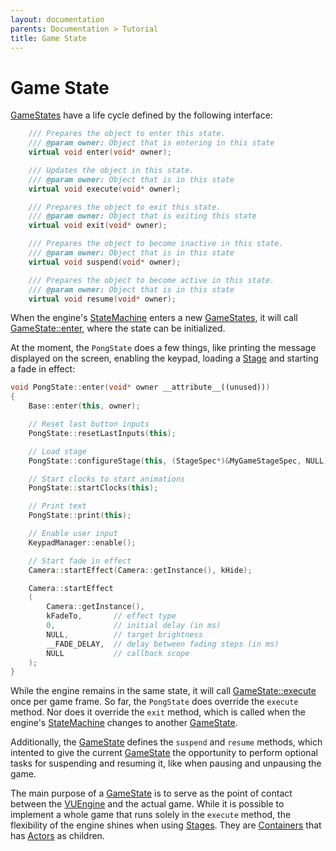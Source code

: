 ```yaml
---
layout: documentation
parents: Documentation > Tutorial
title: Game State
---
```


# Game State

[GameStates](/documentation/api/class-game-state/) have a life cycle defined by the following interface:

```cpp
    /// Prepares the object to enter this state.
    /// @param owner: Object that is entering in this state
    virtual void enter(void* owner);

    /// Updates the object in this state.
    /// @param owner: Object that is in this state
    virtual void execute(void* owner);

    /// Prepares the object to exit this state.
    /// @param owner: Object that is exiting this state
    virtual void exit(void* owner);

    /// Prepares the object to become inactive in this state.
    /// @param owner: Object that is in this state
    virtual void suspend(void* owner);

    /// Prepares the object to become active in this state.
    /// @param owner: Object that is in this state
    virtual void resume(void* owner);
```

When the engine's [StateMachine](/documentation/api/class-state-machine/) enters a new [GameStates](/documentation/api/class-game-state/), it will call [GameState::enter](/documentation/api/class-game-state/), where the state can be initialized.

At the moment, the `PongState` does a few things, like printing the message displayed on the screen, enabling the keypad, loading a [Stage](/documentation/api/class-stage/) and starting a fade in effect:


```cpp
void PongState::enter(void* owner __attribute__((unused)))
{
    Base::enter(this, owner);

    // Reset last button inputs
    PongState::resetLastInputs(this);

    // Load stage
    PongState::configureStage(this, (StageSpec*)&MyGameStageSpec, NULL);

    // Start clocks to start animations
    PongState::startClocks(this);

    // Print text
    PongState::print(this);

    // Enable user input
    KeypadManager::enable();

    // Start fade in effect
    Camera::startEffect(Camera::getInstance(), kHide);

    Camera::startEffect
    (
        Camera::getInstance(),
        kFadeTo,	   // effect type
        0,			   // initial delay (in ms)
        NULL,		   // target brightness
        __FADE_DELAY,  // delay between fading steps (in ms)
        NULL		   // callback scope
    );
}
```

While the engine remains in the same state, it will call [GameState::execute](/documentation/api/class-game-state/) once per game frame. So far, the `PongState` does override the `execute` method. Nor does it override the `exit` method, which is called when the engine's [StateMachine](/documentation/api/class-state-machine/) changes to another [GameState](/documentation/api/class-game-state/).

Additionally, the [GameState](/documentation/api/class-game-state/) defines the `suspend` and `resume` methods, which intented to give the current [GameState](/documentation/api/class-game-state/) the opportunity to perform optional tasks for suspending and resuming it, like when pausing and unpausing the game.

The main purpose of a [GameState](/documentation/api/class-game-state/) is to serve as the point of contact between the [VUEngine](https://github.com/VUEngine/VUEngine-Core) and the actual game. While it is possible to implement a whole game that runs solely in the `execute` method, the flexibility of the engine shines when using [Stages](/documentation/api/class-stage/). They are [Containers](/documentation/api/class-container/) that has [Actors](/documentation/api/class-actor/) as children.

